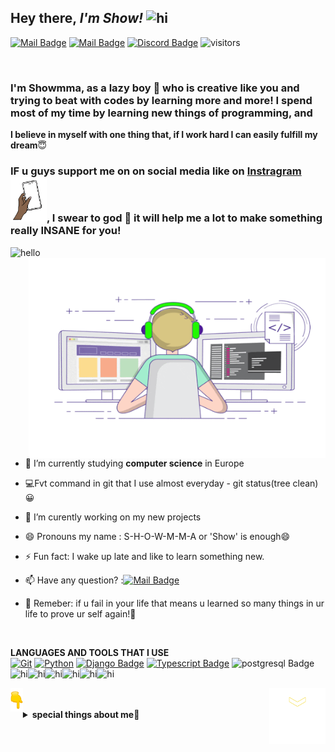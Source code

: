 ## **Hey there**, *I'm Show!* <img src="https://i.pinimg.com/originals/57/5a/20/575a20918d349a354cc636a0d49b35a0.gif" width="58px" alt="hi">


[![Mail Badge](https://img.shields.io/badge/-@show-e84393?style=flat&labelColor=a12294&logo=instagram&logoColor=white)](https://www.instagram.com/shows_creation/?hl=en) [![Mail Badge](https://img.shields.io/badge/-showmma-ff2b5d?style=flat&labelColor=ff003c&logo=gmail&logoColor=white)](id2019showbikshowmma@gmail.com)  [![Discord Badge](https://img.shields.io/badge/-Discord-7f49e3?style=flat&labelColor=4d1fa3&logo=Discord&logoColor=white)](https://discord.gg/hnHQP25Yp8)
![visitors](https://visitor-badge.glitch.me/badge?page_id=show) 





<br>

### I'm Showmma, as a lazy boy 🥺  who is **creative** like you and trying to beat with codes by learning more and more! I spend most of my time by learning new things of programming, and  
**I believe in myself with one thing that, if I work hard I can easily fulfill my dream**😇


###   **IF u guys support me on  on social media like on [Instragram](https://www.instagram.com/shows_creation/?hl=en) <img src="github3.gif" width="58px" alt="hi">, I swear to god 🥺 it will help me a lot to make something really **INSANE** for you!**


<img src="https://i.pinimg.com/originals/7b/13/7c/7b137c48419e95e12416e783cc804e45.gif" width="68px" alt="hello">









 <meta name="viewport" content="width=device-width, initial-scale=1.0">



 <img align="right" alt="GIF" src="github4.gif" width="475" height="320"  />

- 🔭 I’m currently studying **computer science** in Europe

- 💻Fvt command in git that I use almost everyday - git status(tree clean)😀

- 🤔 I’m curently working on my new projects

- 😄 Pronouns my name : S-H-O-W-M-M-A or 'Show' is enough😄

- ⚡ Fun fact: I wake up late and like to learn something new.

- 📫 Have any question? :[![Mail Badge](https://img.shields.io/badge/-showmma-ff2b5d?style=flat&labelColor=ff003c&logo=gmail&logoColor=white)](id2019showbikshowmma@gmail.com)

- 🤫 Remeber: if u fail in your life that means u learned so many things in ur life to prove ur self again!💖 


<br>

 ****LANGUAGES AND TOOLS THAT I USE**** 
<br>
[![Git](https://img.shields.io/badge/-GIT-f76300?style=for-the-badge&labelColor=white&logo=Git&logoColor=f76300)](#) [![Python](https://img.shields.io/badge/-Python-e0a51b?style=for-the-badge&labelColor=blue&logo=Python&logoColor=ffde00&)](#) [![Django Badge](https://img.shields.io/badge/-Django-227328?style=for-the-badge&labelColor=white&logo=Django&logoColor=2c7a05)](#) [![Typescript Badge](https://img.shields.io/badge/-Typescript-08c2cc?style=for-the-badge&labelColor=grey&logo=typescript&logoColor=0fe7f2)](#) ![postgresql Badge](https://img.shields.io/badge/-postgresql-0884c7?style=for-the-badge&labelColor=lightgreen&logo=postgresql&logoColor=0884c7) 
<br>
<img src="https://media2.giphy.com/media/5HdEmwf5bvax2/source.gif" width="58px" alt="hi"><img src="https://media2.giphy.com/media/5HdEmwf5bvax2/source.gif" width="58px" alt="hi"><img src="https://media2.giphy.com/media/5HdEmwf5bvax2/source.gif" width="58px" alt="hi"><img src="https://media2.giphy.com/media/5HdEmwf5bvax2/source.gif" width="58px" alt="hi"><img src="https://media2.giphy.com/media/5HdEmwf5bvax2/source.gif" width="58px" alt="hi"><img src="https://media2.giphy.com/media/5HdEmwf5bvax2/source.gif" width="58px" alt="hi">


<img align="right" alt="GIF" src="github8.gif" width="90"  />
<img align="left" alt="GIF" src="github6.gif" width="19.9"  />


<br />

<br>



<details>

<summary>
<b>special things about me<b>🤫 
</summary>

<br >




#### **My daily coding stats like** Gtav😄

<!--START_SECTION:waka-->
```yml

Django       7 hrs 11 mins   ▓▓▓▓▓▓▓▓▓▓▓▓▓▓▓▓▓▓▓▓▓▓▓▓▓▓▓▓▓▓▓▓▓░░░░░░░░

Python       4 hrs 50 mins   ▓▓▓▓▓▓▓▓▓▓▓▓▓▓▓▓▓▓▓▓▓░░░░░░░░░░░░░░░░░░░░

Algorithms   2 hrs 27 mins   ▓▓▓▓▓▓▓▓▓▓▓░░░░░░░░░░░░░░░░░░░░░░░░░░░░░░

OAuth              35 mins   ▓▓▓▓░░░░░░░░░░░░░░░░░░░░░░░░░░░░░░░░░░░░░

scss               20 mins   ▓▓░░░░░░░░░░░░░░░░░░░░░░░░░░░░░░░░░░░░░░░    

others             14 mins   ▓░░░░░░░░░░░░░░░░░░░░░░░░░░░░░░░░░░░░░░░░
```
<!--END_SECTION:waka-->

#### **Github Stats**✅

![Show's GitHub stats](https://github-readme-stats.vercel.app/api?username=Shows-creation&show_icons=true&theme=monokai&icon_color=fcf00a&text_color=94f23d&bg_color=9175ff&title_color=28ed7a&border_radius=31) 

</details>




